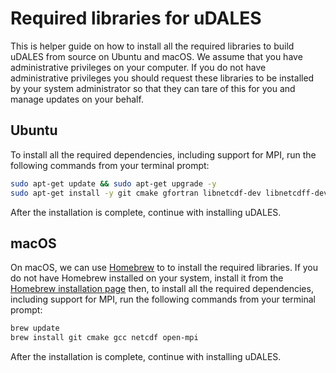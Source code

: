 # Required libraries for uDALES

This is helper guide on how to install all the required libraries to build uDALES from source on Ubuntu and macOS. We assume that you have administrative privileges on your computer. If you do not have administrative privileges you should request these libraries to be installed by your system administrator so that they can tare of this for you and manage updates on your behalf.

## Ubuntu

To install all the required dependencies, including support for MPI, run the following commands from your terminal prompt:

```sh
sudo apt-get update && sudo apt-get upgrade -y
sudo apt-get install -y git cmake gfortran libnetcdf-dev libnetcdff-dev libmpich-dev
```

After the installation is complete, continue with installing uDALES.

## macOS

On macOS, we can use [Homebrew](https://docs.brew.sh) to to install the required libraries. If you do not have Homebrew installed on your system, install it from the [Homebrew installation page](https://docs.brew.sh/Installation) then, to install all the required dependencies, including support for MPI, run the following commands from your terminal prompt:

```sh
brew update
brew install git cmake gcc netcdf open-mpi
```

After the installation is complete, continue with installing uDALES.
